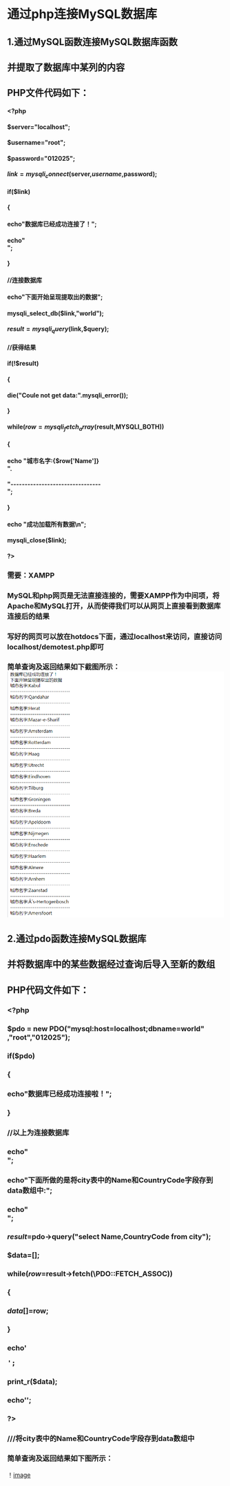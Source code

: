 # 通过php连接MySQL数据库
## 1.通过MySQL函数连接MySQL数据库函数
## 并提取了数据库中某列的内容
## PHP文件代码如下：
#### <?php
#### $server="localhost";
#### $username="root";
#### $password="012025";
#### $link=mysqli_connect($server,$username,$password);
#### if($link)
#### {
#### echo"数据库已经成功连接了！";
#### echo"<br>";
#### }
#### //连接数据库


#### echo"下面开始呈现提取出的数据";
#### mysqli_select_db($link,"world");

#### $result=mysqli_query($link,$query);
#### //获得结果


#### if(!$result)
#### {
#### die("Coule not get data:".mysqli_error());
#### }
#### while($row=mysqli_fetch_array($result,MYSQLI_BOTH))
#### {
#### echo "城市名字:{$row['Name']}  <br> ".
####          "--------------------------------<br>";
#### } 
#### 	echo "成功加载所有数据\n";
#### mysqli_close($link);
#### ?>

### 需要：XAMPP
### MySQL和php网页是无法直接连接的，需要XAMPP作为中间项，将Apache和MySQL打开，从而使得我们可以从网页上直接看到数据库连接后的结果
### 写好的网页可以放在hotdocs下面，通过localhost来访问，直接访问localhost/demotest.php即可
### 简单查询及返回结果如下截图所示：![image](https://github.com/wuruiwen2000/-/blob/master/%E7%AC%AC%E4%B8%83%E5%91%A8%E4%BD%9C%E4%B8%9A%EF%BC%9A%E6%95%B0%E6%8D%AE%E5%BA%93%E6%8E%A5%E5%8F%A3%E6%8A%80%E6%9C%AF/%E6%95%B0%E6%8D%AE%E5%BA%93%E7%AC%AC%E4%B8%80%E9%A2%98%E7%94%A8mysql%E5%87%BD%E6%95%B0%E6%9D%A5%E9%93%BE%E6%8E%A5.PNG)

## 2.通过pdo函数连接MySQL数据库
## 并将数据库中的某些数据经过查询后导入至新的数组
## PHP代码文件如下：
### <?php
### $pdo = new PDO("mysql:host=localhost;dbname=world" ,"root","012025");
### if($pdo)
### {
### echo"数据库已经成功连接啦！";
### }
### //以上为连接数据库
### echo"<br>";
### echo"下面所做的是将city表中的Name和CountryCode字段存到data数组中:";
### echo"<br>";
### 
### $result=$pdo->query("select Name,CountryCode from city");
### $data=[];
### 
### while($row=$result->fetch(\PDO::FETCH_ASSOC))
### {
### $data[]=$row;
### }
### echo'<pre>';
### print_r($data);
### echo'</pre>';
### ?>
### ///将city表中的Name和CountryCode字段存到data数组中
### 简单查询及返回结果如下图所示：
！[image](https://github.com/wuruiwen2000/-/blob/master/%E7%AC%AC%E4%B8%83%E5%91%A8%E4%BD%9C%E4%B8%9A%EF%BC%9A%E6%95%B0%E6%8D%AE%E5%BA%93%E6%8E%A5%E5%8F%A3%E6%8A%80%E6%9C%AF/%E6%95%B0%E6%8D%AE%E5%BA%93%E7%AC%AC%E4%BA%8C%E9%A2%98%E7%94%A8PhP%E9%80%9A%E8%BF%87pdo%E8%BF%9E%E6%8E%A5MySQL%E6%95%B0%E6%8D%AE%E5%BA%93.PNG)

